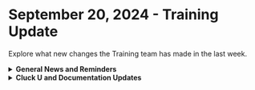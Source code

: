 # September 20, 2024 - Training Update

Explore what new changes the Training team has made in the last week.

<details>

<summary><strong>General News and Reminders</strong></summary>

* **Game Tip of the Week:**
  * If you saw the PS5 Pro announcement and are tempted to get that limited edition that's probably going to be over $1000, don't. You can get a Switch or Steamdeck with a ton of games for that or a whole 2 retro RPGs. Spend your money the right way 😉&#x20;
  * Also there's a Sega sale on Steam right now where you get can a bunch of Yakuza games for $6 and get the Shenmue 1 - 3 bundle + DLC for $5.
* **SHOUT OUTS** **TO:**
  * Victoria, Allen, Michael H., Michael R., Aaron, Linden, Austin, Ethan, and Adam
    * AND Ray and Tim with perfect scores :confetti\_ball:
  * Take the [foundations-certification.md](../../../cluck-university/rewst-foundations/foundations-certification.md "mention") Exam, and collect your prestigious **Certified Rewster** badge in Discord. As well as access to a super secret Discord channel.
* Join us in our [Cluck-U Discord channel](https://discord.com/channels/936789089703845988/1121465945295167588) if you have any questions, comments, or concerns!
* [Sign up for the Office Hours](https://calendly.com/cluck-u/office-hours?) to work through any questions you have during and after training! If there is something you want us to cover, Let us know!

</details>

<details>

<summary><strong>Cluck U and Documentation Updates</strong></summary>

**What's New at Cluck University?**

* Keep an eye out for the [clean-automation](../../../cluck-university/clean-automation/ "mention")Certification :eyes:
* Stay tuned for exciting new self-paced content and special live sessions for beginners coming in September 2024!
* Check out the Cluck University Landing Page @ [go.rew.st/cluck-university](https://go.rew.st/cluck-university) for all the latest courses self-serve and live.

**The List of Reminders:**

* We'd love to get your feedback on our Training and Documentation! [Please fill out this form to let us know how we can improve](https://app.sli.do/event/m8C3AjPUnuDgpkVDmPsQL3)!
* You can make training and documentation requests at [https://rewst.canny.io/](https://rewst.canny.io/)

**New & Updated Pages:**

* [issue-alerts.md](../../issue-alerts.md "mention")updated regarding lost form access
* Open Mic: [sept-13-2024-see-how-to-seamless-sync-calendly-events-and-tickets-with-rewst.md](../../roc-open-mics/2024-roc-open-mics/sept-13-2024-see-how-to-seamless-sync-calendly-events-and-tickets-with-rewst.md "mention")

</details>
